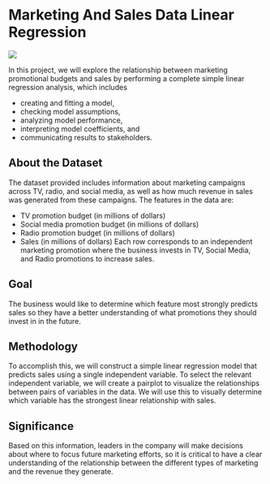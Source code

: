 # Marketing And Sales Data Linear Regression
![](https://www.fundoodata.com/learning-center/wp-content/uploads/article-images19.png)

In this project, we will explore the relationship between marketing promotional budgets and sales by performing a complete simple linear regression analysis, which includes 
- creating and fitting a model, 
- checking model assumptions, 
- analyzing model performance, 
- interpreting model coefficients, and 
- communicating results to stakeholders. 
## About the Dataset
The dataset provided includes information about marketing campaigns across TV, radio, and social media, as well as how much revenue in sales was generated from these campaigns.
The features in the data are:
- TV promotion budget (in millions of dollars)
- Social media promotion budget (in millions of dollars)
- Radio promotion budget (in millions of dollars)
- Sales (in millions of dollars)
Each row corresponds to an independent marketing promotion where the business invests in TV, Social Media, and Radio promotions to increase sales.
## Goal
The business would like to determine which feature most strongly predicts sales so they have a better understanding of what promotions they should invest in in the future.
## Methodology
To accomplish this, we will construct a simple linear regression model that predicts sales using a single independent variable.
To select the relevant independent variable, we will create a pairplot to visualize the relationships between pairs of variables in the data. We will use this to visually determine which variable has the strongest linear relationship with sales.
## Significance
Based on this information, leaders in the company will make decisions about where to focus future marketing efforts, so it is critical to have a clear understanding of the relationship between the different types of marketing and the revenue they generate.

